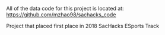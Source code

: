All of the data code for this project is located at:
https://github.com/mzhao98/sachacks_code

Project that placed first place in 2018 SacHacks ESports Track
